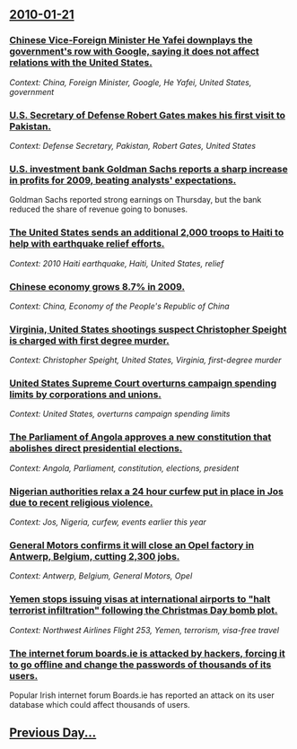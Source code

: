 ## [2010-01-21](/news/2010/01/21/index.md)

### [Chinese Vice-Foreign Minister He Yafei downplays the government's row with Google, saying it does not affect relations with the United States. ](/news/2010/01/21/chinese-vice-foreign-minister-he-yafei-downplays-the-government-s-row-with-google-saying-it-does-not-affect-relations-with-the-united-state.md)
_Context: China, Foreign Minister, Google, He Yafei, United States, government_

### [U.S. Secretary of Defense Robert Gates makes his first visit to Pakistan. ](/news/2010/01/21/u-s-secretary-of-defense-robert-gates-makes-his-first-visit-to-pakistan.md)
_Context: Defense Secretary, Pakistan, Robert Gates, United States_

### [U.S. investment bank Goldman Sachs reports a sharp increase in profits for 2009, beating analysts' expectations. ](/news/2010/01/21/u-s-investment-bank-goldman-sachs-reports-a-sharp-increase-in-profits-for-2009-beating-analysts-expectations.md)
Goldman Sachs reported strong earnings on Thursday, but the bank reduced the share of revenue going to bonuses.

### [The United States sends an additional 2,000 troops to Haiti to help with earthquake relief efforts. ](/news/2010/01/21/the-united-states-sends-an-additional-2-000-troops-to-haiti-to-help-with-earthquake-relief-efforts.md)
_Context: 2010 Haiti earthquake, Haiti, United States, relief_

### [Chinese economy grows 8.7% in 2009. ](/news/2010/01/21/chinese-economy-grows-8-7-in-2009.md)
_Context: China, Economy of the People's Republic of China_

### [Virginia, United States shootings suspect Christopher Speight is charged with first degree murder. ](/news/2010/01/21/virginia-united-states-shootings-suspect-christopher-speight-is-charged-with-first-degree-murder.md)
_Context: Christopher Speight, United States, Virginia, first-degree murder_

### [United States Supreme Court overturns campaign spending limits by corporations and unions. ](/news/2010/01/21/united-states-supreme-court-overturns-campaign-spending-limits-by-corporations-and-unions.md)
_Context: United States, overturns campaign spending limits_

### [The Parliament of Angola approves a new constitution that abolishes direct presidential elections. ](/news/2010/01/21/the-parliament-of-angola-approves-a-new-constitution-that-abolishes-direct-presidential-elections.md)
_Context: Angola, Parliament, constitution, elections, president_

### [Nigerian authorities relax a 24 hour curfew put in place in Jos due to recent religious violence. ](/news/2010/01/21/nigerian-authorities-relax-a-24-hour-curfew-put-in-place-in-jos-due-to-recent-religious-violence.md)
_Context: Jos, Nigeria, curfew, events earlier this year_

### [General Motors confirms it will close an Opel factory in Antwerp, Belgium, cutting 2,300 jobs. ](/news/2010/01/21/general-motors-confirms-it-will-close-an-opel-factory-in-antwerp-belgium-cutting-2-300-jobs.md)
_Context: Antwerp, Belgium, General Motors, Opel_

### [Yemen stops issuing visas at international airports to "halt terrorist infiltration" following the Christmas Day bomb plot. ](/news/2010/01/21/yemen-stops-issuing-visas-at-international-airports-to-halt-terrorist-infiltration-following-the-christmas-day-bomb-plot.md)
_Context: Northwest Airlines Flight 253, Yemen, terrorism, visa-free travel_

### [The internet forum boards.ie is attacked by hackers, forcing it to go offline and change the passwords of thousands of its users. ](/news/2010/01/21/the-internet-forum-boards-ie-is-attacked-by-hackers-forcing-it-to-go-offline-and-change-the-passwords-of-thousands-of-its-users.md)
Popular Irish internet forum Boards.ie has reported an attack on its user database which could affect thousands of users.

## [Previous Day...](/news/2010/01/20/index.md)

